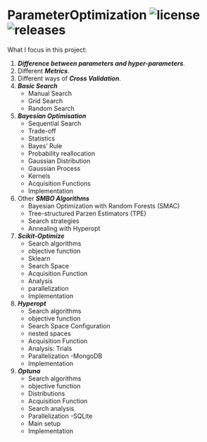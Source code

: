 # ParameterOptimization ![license](https://img.shields.io/github/license/pouyaardehkhani/ParameterOptimization.svg) ![releases](https://img.shields.io/github/release/pouyaardehkhani/ParameterOptimization.svg)
What I focus in this project:
1. ***Difference between parameters and hyper-parameters***.
2. Different ***Metrics***.
3. Different ways of ***Cross Validation***.
4. ***Basic Search***
    * Manual Search
    * Grid Search
    * Random Search
5. ***Bayesian Optimisation***
    * Sequential Search
    * Trade-off
    * Statistics
    * Bayes’ Rule
    * Probability reallocation
    * Gaussian Distribution
    * Gaussian Process
    * Kernels
    * Acquisition Functions
    * Implementation
6. Other ***SMBO Algorithms***
    * Bayesian Optimization with Random Forests (SMAC)
    * Tree-structured Parzen Estimators (TPE)
    * Search strategies
    * Annealing with Hyperopt
7. ***Scikit-Optimize***
    * Search algorithms
    * objective function
    * Sklearn
    * Search Space
    * Acquisition Function
    * Analysis
    * parallelization
    * Implementation
8. ***Hyperopt***
    * Search algorithms
    * objective function
    * Search Space Configuration
    * nested spaces
    * Acquisition Function
    * Analysis: Trials
    * Parallelization -MongoDB
    * Implementation
9. ***Optuna***
    * Search algorithms
    * objective function
    * Distributions
    * Acquisition Function
    * Search analysis
    * Parallelization -SQLite
    * Main setup
    * Implementation
